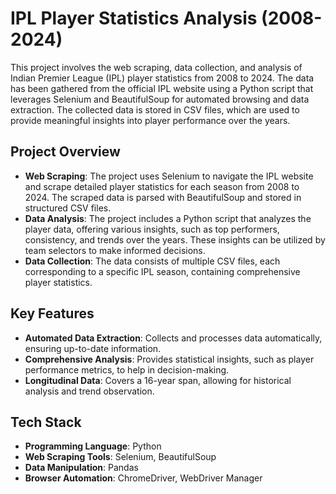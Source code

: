 # IPL Player Statistics Analysis (2008-2024)

This project involves the web scraping, data collection, and analysis of Indian Premier League (IPL) player statistics from 2008 to 2024. The data has been gathered from the official IPL website using a Python script that leverages Selenium and BeautifulSoup for automated browsing and data extraction. The collected data is stored in CSV files, which are used to provide meaningful insights into player performance over the years.

## Project Overview

- **Web Scraping**: The project uses Selenium to navigate the IPL website and scrape detailed player statistics for each season from 2008 to 2024. The scraped data is parsed with BeautifulSoup and stored in structured CSV files.
- **Data Analysis**: The project includes a Python script that analyzes the player data, offering various insights, such as top performers, consistency, and trends over the years. These insights can be utilized by team selectors to make informed decisions.
- **Data Collection**: The data consists of multiple CSV files, each corresponding to a specific IPL season, containing comprehensive player statistics.

## Key Features

- **Automated Data Extraction**: Collects and processes data automatically, ensuring up-to-date information.
- **Comprehensive Analysis**: Provides statistical insights, such as player performance metrics, to help in decision-making.
- **Longitudinal Data**: Covers a 16-year span, allowing for historical analysis and trend observation.

## Tech Stack

- **Programming Language**: Python
- **Web Scraping Tools**: Selenium, BeautifulSoup
- **Data Manipulation**: Pandas
- **Browser Automation**: ChromeDriver, WebDriver Manager

